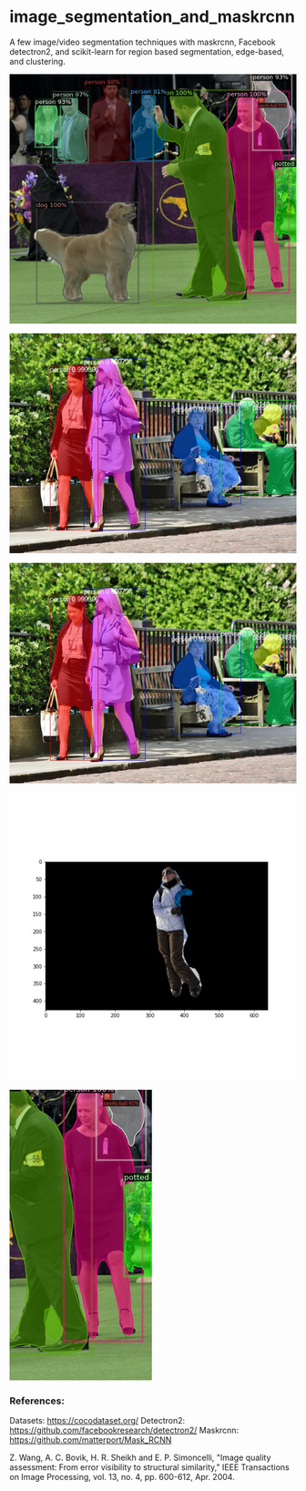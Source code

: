 # image_segmentation_and_maskrcnn
A few image/video segmentation techniques with maskrcnn, Facebook detectron2, and scikit-learn for region based segmentation, edge-based, and clustering.

![Segmented By detectron](https://github.com/olubiyiontheweb/image_segmentation_and_maskrcnn/blob/master/output/segmented.jpg)

![Segmented By Maskrcnn](https://github.com/olubiyiontheweb/image_segmentation_and_maskrcnn/blob/master/output/park.jpg)

![Segmented By Maskrcnn](https://github.com/olubiyiontheweb/image_segmentation_and_maskrcnn/blob/master/output/park.jpg)

![Background removed from Segmented Image Maskrcnn](https://github.com/olubiyiontheweb/image_segmentation_and_maskrcnn/blob/master/output/person0.jpg)

![Segmented Image croped By Maskrcnn](https://github.com/olubiyiontheweb/image_segmentation_and_maskrcnn/blob/master/output/segmented_cropped.jpg)

### References:
Datasets: https://cocodataset.org/
Detectron2: https://github.com/facebookresearch/detectron2/
Maskrcnn: https://github.com/matterport/Mask_RCNN

Z. Wang, A. C. Bovik, H. R. Sheikh and E. P. Simoncelli, "Image quality assessment: From error visibility to structural similarity," IEEE Transactions on Image Processing, vol. 13, no. 4, pp. 600-612, Apr. 2004.
